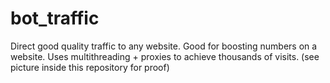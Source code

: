 # bot_traffic
Direct good quality traffic to any website. Good for boosting numbers on a website. Uses multithreading + proxies to achieve thousands of visits. (see picture inside this repository for proof)
